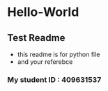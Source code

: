 # Hello-World
## Test Readme
- this readme is for python file
- and your referebce
### My student ID : 409631537
